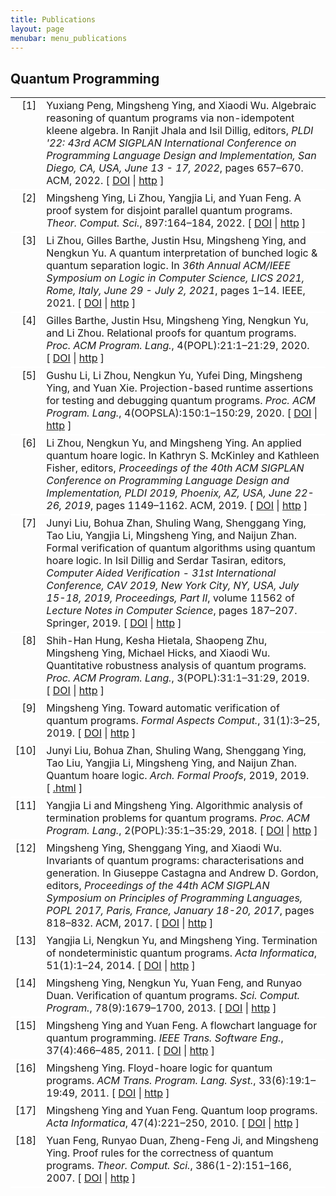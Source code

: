 ```yaml
---
title: Publications
layout: page
menubar: menu_publications
---
```


<style>
    table tr {
        border-bottom: 2px solid #fff;
    }
</style>

## Quantum Programming


<!-- This document was automatically generated with bibtex2html 1.99
     (see http://www.lri.fr/~filliatr/bibtex2html/),
     with the following command:
     bibtex2html -nodoc -nobibsource -html-entities -d -r pl.bib  -->


<table>

<tr valign="top">
<td align="right" class="bibtexnumber">
[<a name="DBLP:conf/pldi/PengYW22">1</a>]
</td>
<td class="bibtexitem">
Yuxiang Peng, Mingsheng Ying, and Xiaodi Wu.
 Algebraic reasoning of quantum programs via non-idempotent kleene
  algebra.
 In Ranjit Jhala and Isil Dillig, editors, <em>PLDI '22: 43rd ACM
  SIGPLAN International Conference on Programming Language Design and
  Implementation, San Diego, CA, USA, June 13 - 17, 2022</em>, pages 657&ndash;670.
  ACM, 2022.
[&nbsp;<a href="http://dx.doi.org/10.1145/3519939.3523713">DOI</a>&nbsp;| 
<a href="https://doi.org/10.1145/3519939.3523713">http</a>&nbsp;]

</td>
</tr>


<tr valign="top">
<td align="right" class="bibtexnumber">
[<a name="DBLP:journals/tcs/YingZL022">2</a>]
</td>
<td class="bibtexitem">
Mingsheng Ying, Li&nbsp;Zhou, Yangjia Li, and Yuan Feng.
 A proof system for disjoint parallel quantum programs.
 <em>Theor. Comput. Sci.</em>, 897:164&ndash;184, 2022.
[&nbsp;<a href="http://dx.doi.org/10.1016/j.tcs.2021.10.025">DOI</a>&nbsp;| 
<a href="https://doi.org/10.1016/j.tcs.2021.10.025">http</a>&nbsp;]

</td>
</tr>


<tr valign="top">
<td align="right" class="bibtexnumber">
[<a name="DBLP:conf/lics/ZhouBHYY21">3</a>]
</td>
<td class="bibtexitem">
Li&nbsp;Zhou, Gilles Barthe, Justin Hsu, Mingsheng Ying, and Nengkun Yu.
 A quantum interpretation of bunched logic &amp; quantum separation
  logic.
 In <em>36th Annual ACM/IEEE Symposium on Logic in Computer
  Science, LICS 2021, Rome, Italy, June 29 - July 2, 2021</em>, pages 1&ndash;14.
  IEEE, 2021.
[&nbsp;<a href="http://dx.doi.org/10.1109/LICS52264.2021.9470673">DOI</a>&nbsp;| 
<a href="https://doi.org/10.1109/LICS52264.2021.9470673">http</a>&nbsp;]

</td>
</tr>


<tr valign="top">
<td align="right" class="bibtexnumber">
[<a name="DBLP:journals/pacmpl/BartheHYYZ20">4</a>]
</td>
<td class="bibtexitem">
Gilles Barthe, Justin Hsu, Mingsheng Ying, Nengkun Yu, and Li&nbsp;Zhou.
 Relational proofs for quantum programs.
 <em>Proc. ACM Program. Lang.</em>, 4(POPL):21:1&ndash;21:29, 2020.
[&nbsp;<a href="http://dx.doi.org/10.1145/3371089">DOI</a>&nbsp;| 
<a href="https://doi.org/10.1145/3371089">http</a>&nbsp;]

</td>
</tr>


<tr valign="top">
<td align="right" class="bibtexnumber">
[<a name="DBLP:journals/pacmpl/LiZYDY020">5</a>]
</td>
<td class="bibtexitem">
Gushu Li, Li&nbsp;Zhou, Nengkun Yu, Yufei Ding, Mingsheng Ying, and Yuan Xie.
 Projection-based runtime assertions for testing and debugging quantum
  programs.
 <em>Proc. ACM Program. Lang.</em>, 4(OOPSLA):150:1&ndash;150:29, 2020.
[&nbsp;<a href="http://dx.doi.org/10.1145/3428218">DOI</a>&nbsp;| 
<a href="https://doi.org/10.1145/3428218">http</a>&nbsp;]

</td>
</tr>


<tr valign="top">
<td align="right" class="bibtexnumber">
[<a name="DBLP:conf/pldi/ZhouYY19">6</a>]
</td>
<td class="bibtexitem">
Li&nbsp;Zhou, Nengkun Yu, and Mingsheng Ying.
 An applied quantum hoare logic.
 In Kathryn&nbsp;S. McKinley and Kathleen Fisher, editors, <em>Proceedings
  of the 40th ACM SIGPLAN Conference on Programming Language Design and
  Implementation, PLDI 2019, Phoenix, AZ, USA, June 22-26, 2019</em>, pages
  1149&ndash;1162. ACM, 2019.
[&nbsp;<a href="http://dx.doi.org/10.1145/3314221.3314584">DOI</a>&nbsp;| 
<a href="https://doi.org/10.1145/3314221.3314584">http</a>&nbsp;]

</td>
</tr>


<tr valign="top">
<td align="right" class="bibtexnumber">
[<a name="DBLP:conf/cav/LiuZWYLLYZ19">7</a>]
</td>
<td class="bibtexitem">
Junyi Liu, Bohua Zhan, Shuling Wang, Shenggang Ying, Tao Liu, Yangjia Li,
  Mingsheng Ying, and Naijun Zhan.
 Formal verification of quantum algorithms using quantum hoare logic.
 In Isil Dillig and Serdar Tasiran, editors, <em>Computer Aided
  Verification - 31st International Conference, CAV 2019, New York City, NY,
  USA, July 15-18, 2019, Proceedings, Part II</em>, volume 11562 of <em>Lecture
  Notes in Computer Science</em>, pages 187&ndash;207. Springer, 2019.
[&nbsp;<a href="http://dx.doi.org/10.1007/978-3-030-25543-5\_12">DOI</a>&nbsp;| 
<a href="https://doi.org/10.1007/978-3-030-25543-5\_12">http</a>&nbsp;]

</td>
</tr>


<tr valign="top">
<td align="right" class="bibtexnumber">
[<a name="DBLP:journals/pacmpl/HungHZYHW19">8</a>]
</td>
<td class="bibtexitem">
Shih-Han Hung, Kesha Hietala, Shaopeng Zhu, Mingsheng Ying, Michael Hicks,
  and Xiaodi Wu.
 Quantitative robustness analysis of quantum programs.
 <em>Proc. ACM Program. Lang.</em>, 3(POPL):31:1&ndash;31:29, 2019.
[&nbsp;<a href="http://dx.doi.org/10.1145/3290344">DOI</a>&nbsp;| 
<a href="https://doi.org/10.1145/3290344">http</a>&nbsp;]

</td>
</tr>


<tr valign="top">
<td align="right" class="bibtexnumber">
[<a name="DBLP:journals/fac/Ying19">9</a>]
</td>
<td class="bibtexitem">
Mingsheng Ying.
 Toward automatic verification of quantum programs.
 <em>Formal Aspects Comput.</em>, 31(1):3&ndash;25, 2019.
[&nbsp;<a href="http://dx.doi.org/10.1007/s00165-018-0465-3">DOI</a>&nbsp;| 
<a href="https://doi.org/10.1007/s00165-018-0465-3">http</a>&nbsp;]

</td>
</tr>


<tr valign="top">
<td align="right" class="bibtexnumber">
[<a name="DBLP:journals/afp/LiuZWYLLYZ19">10</a>]
</td>
<td class="bibtexitem">
Junyi Liu, Bohua Zhan, Shuling Wang, Shenggang Ying, Tao Liu, Yangjia Li,
  Mingsheng Ying, and Naijun Zhan.
 Quantum hoare logic.
 <em>Arch. Formal Proofs</em>, 2019, 2019.
[&nbsp;<a href="https://www.isa-afp.org/entries/QHLProver.html">.html</a>&nbsp;]

</td>
</tr>


<tr valign="top">
<td align="right" class="bibtexnumber">
[<a name="DBLP:journals/pacmpl/LiY18">11</a>]
</td>
<td class="bibtexitem">
Yangjia Li and Mingsheng Ying.
 Algorithmic analysis of termination problems for quantum programs.
 <em>Proc. ACM Program. Lang.</em>, 2(POPL):35:1&ndash;35:29, 2018.
[&nbsp;<a href="http://dx.doi.org/10.1145/3158123">DOI</a>&nbsp;| 
<a href="https://doi.org/10.1145/3158123">http</a>&nbsp;]

</td>
</tr>


<tr valign="top">
<td align="right" class="bibtexnumber">
[<a name="DBLP:conf/popl/YingYW17">12</a>]
</td>
<td class="bibtexitem">
Mingsheng Ying, Shenggang Ying, and Xiaodi Wu.
 Invariants of quantum programs: characterisations and generation.
 In Giuseppe Castagna and Andrew&nbsp;D. Gordon, editors, <em>Proceedings
  of the 44th ACM SIGPLAN Symposium on Principles of Programming Languages,
  POPL 2017, Paris, France, January 18-20, 2017</em>, pages 818&ndash;832. ACM,
  2017.
[&nbsp;<a href="http://dx.doi.org/10.1145/3009837.3009840">DOI</a>&nbsp;| 
<a href="https://doi.org/10.1145/3009837.3009840">http</a>&nbsp;]

</td>
</tr>


<tr valign="top">
<td align="right" class="bibtexnumber">
[<a name="DBLP:journals/acta/LiYY14">13</a>]
</td>
<td class="bibtexitem">
Yangjia Li, Nengkun Yu, and Mingsheng Ying.
 Termination of nondeterministic quantum programs.
 <em>Acta Informatica</em>, 51(1):1&ndash;24, 2014.
[&nbsp;<a href="http://dx.doi.org/10.1007/s00236-013-0185-3">DOI</a>&nbsp;| 
<a href="https://doi.org/10.1007/s00236-013-0185-3">http</a>&nbsp;]

</td>
</tr>


<tr valign="top">
<td align="right" class="bibtexnumber">
[<a name="DBLP:journals/scp/YingYFD13">14</a>]
</td>
<td class="bibtexitem">
Mingsheng Ying, Nengkun Yu, Yuan Feng, and Runyao Duan.
 Verification of quantum programs.
 <em>Sci. Comput. Program.</em>, 78(9):1679&ndash;1700, 2013.
[&nbsp;<a href="http://dx.doi.org/10.1016/j.scico.2013.03.016">DOI</a>&nbsp;| 
<a href="https://doi.org/10.1016/j.scico.2013.03.016">http</a>&nbsp;]

</td>
</tr>


<tr valign="top">
<td align="right" class="bibtexnumber">
[<a name="DBLP:journals/tse/YingF11">15</a>]
</td>
<td class="bibtexitem">
Mingsheng Ying and Yuan Feng.
 A flowchart language for quantum programming.
 <em>IEEE Trans. Software Eng.</em>, 37(4):466&ndash;485, 2011.
[&nbsp;<a href="http://dx.doi.org/10.1109/TSE.2010.94">DOI</a>&nbsp;| 
<a href="https://doi.org/10.1109/TSE.2010.94">http</a>&nbsp;]

</td>
</tr>


<tr valign="top">
<td align="right" class="bibtexnumber">
[<a name="DBLP:journals/toplas/Ying11">16</a>]
</td>
<td class="bibtexitem">
Mingsheng Ying.
 Floyd-hoare logic for quantum programs.
 <em>ACM Trans. Program. Lang. Syst.</em>, 33(6):19:1&ndash;19:49, 2011.
[&nbsp;<a href="http://dx.doi.org/10.1145/2049706.2049708">DOI</a>&nbsp;| 
<a href="https://doi.org/10.1145/2049706.2049708">http</a>&nbsp;]

</td>
</tr>


<tr valign="top">
<td align="right" class="bibtexnumber">
[<a name="DBLP:journals/acta/YingF10">17</a>]
</td>
<td class="bibtexitem">
Mingsheng Ying and Yuan Feng.
 Quantum loop programs.
 <em>Acta Informatica</em>, 47(4):221&ndash;250, 2010.
[&nbsp;<a href="http://dx.doi.org/10.1007/s00236-010-0117-4">DOI</a>&nbsp;| 
<a href="https://doi.org/10.1007/s00236-010-0117-4">http</a>&nbsp;]

</td>
</tr>


<tr valign="top">
<td align="right" class="bibtexnumber">
[<a name="DBLP:journals/tcs/FengDJY07">18</a>]
</td>
<td class="bibtexitem">
Yuan Feng, Runyao Duan, Zheng-Feng Ji, and Mingsheng Ying.
 Proof rules for the correctness of quantum programs.
 <em>Theor. Comput. Sci.</em>, 386(1-2):151&ndash;166, 2007.
[&nbsp;<a href="http://dx.doi.org/10.1016/j.tcs.2007.06.011">DOI</a>&nbsp;| 
<a href="https://doi.org/10.1016/j.tcs.2007.06.011">http</a>&nbsp;]

</td>
</tr>
</table>
